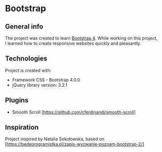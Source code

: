 # Bootstrap

## General info
The project was created to learn [Bootstrap 4](https://getbootstrap.com/docs/4.1/getting-started/introduction/).
While working on this project, I learned how to create responsive websites quickly and pleasantly.

## Technologies
Project is created with:
* Framework CSS - Bootstrap 4.0.0
* jQuery library version: 3.2.1

## Plugins
* Smooth Scroll [https://github.com/cferdinandi/smooth-scroll]

## Inspiration
Project inspired by Natalia Sokołowska, based on [https://bedeprogramistka.pl/zapis-wyzwanie-poznam-bootstrap-2/]